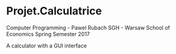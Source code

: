 # Projet.Calculatrice

Computer Programming - Pawel Rubach
SGH - Warsaw School of Economics
Spring Semester 2017

A calculator with a GUI interface
